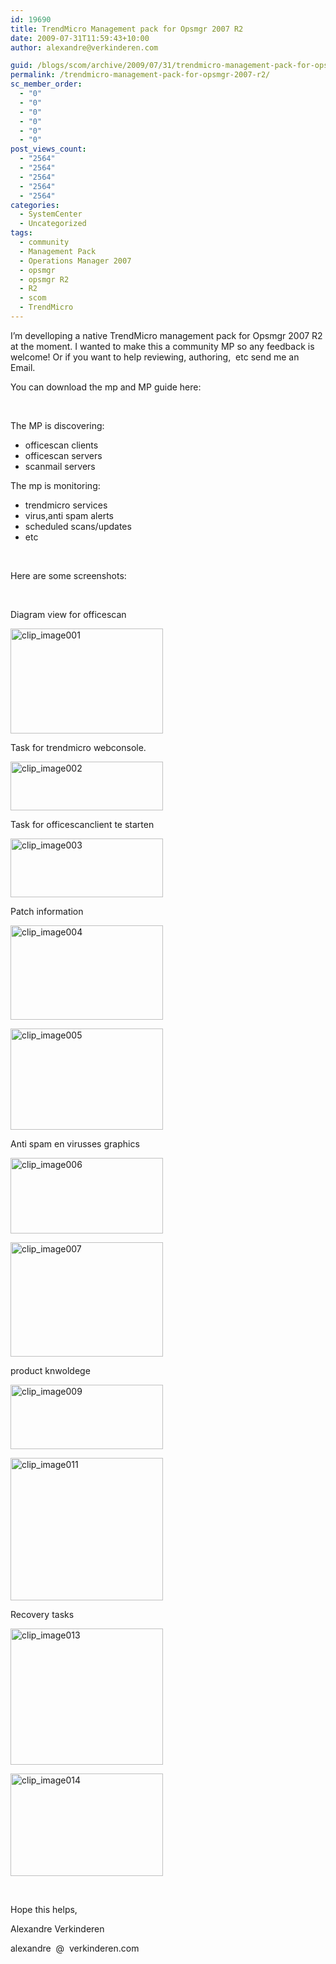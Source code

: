 ```yaml
---
id: 19690
title: TrendMicro Management pack for Opsmgr 2007 R2
date: 2009-07-31T11:59:43+10:00
author: alexandre@verkinderen.com

guid: /blogs/scom/archive/2009/07/31/trendmicro-management-pack-for-opsmgr-2007-r2.aspx
permalink: /trendmicro-management-pack-for-opsmgr-2007-r2/
sc_member_order:
  - "0"
  - "0"
  - "0"
  - "0"
  - "0"
  - "0"
post_views_count:
  - "2564"
  - "2564"
  - "2564"
  - "2564"
  - "2564"
categories:
  - SystemCenter
  - Uncategorized
tags:
  - community
  - Management Pack
  - Operations Manager 2007
  - opsmgr
  - opsmgr R2
  - R2
  - scom
  - TrendMicro
---
```

I’m develloping a native TrendMicro management pack for Opsmgr 2007 R2 at the moment. I wanted to make this a community MP so any feedback is welcome! Or if you want to help reviewing, authoring,&#160; etc send me an Email.

You can download the mp and MP guide here: 

&#160;

The MP is discovering:

  * officescan clients
  * officescan servers
  * scanmail servers

The mp is monitoring:

  * trendmicro services
  * virus,anti spam alerts
  * scheduled scans/updates
  * etc

&#160;

Here are some screenshots:

&#160;

Diagram view for officescan

[<img style="border-bottom: 0px;border-left: 0px;border-top: 0px;border-right: 0px" border="0" alt="clip_image001" src="http://scug.be/scom/files/2012/06/clip_image001_thumb_5AB8DBC6.jpg" width="244" height="168" />](http://scug.be/scom/files/2012/06/clip_image001_73FC33AB.jpg)

Task for trendmicro webconsole. 

[<img style="border-bottom: 0px;border-left: 0px;border-top: 0px;border-right: 0px" border="0" alt="clip_image002" src="http://scug.be/scom/files/2012/06/clip_image002_thumb_24D9080E.jpg" width="244" height="78" />](http://scug.be/scom/files/2012/06/clip_image002_5EC5BA49.jpg)

Task for officescanclient te starten

[<img style="border-bottom: 0px;border-left: 0px;border-top: 0px;border-right: 0px" border="0" alt="clip_image003" src="http://scug.be/scom/files/2012/06/clip_image003_thumb_7E9BD017.jpg" width="244" height="94" />](http://scug.be/scom/files/2012/06/clip_image003_496D2643.jpg)

Patch information

[<img style="border-bottom: 0px;border-left: 0px;border-top: 0px;border-right: 0px" border="0" alt="clip_image004" src="http://scug.be/scom/files/2012/06/clip_image004_thumb_78E5D7D3.jpg" width="244" height="151" />](http://scug.be/scom/files/2012/06/clip_image004_3578B50F.jpg)

[<img style="border-bottom: 0px;border-left: 0px;border-top: 0px;border-right: 0px" border="0" alt="clip_image005" src="http://scug.be/scom/files/2012/06/clip_image005_thumb_2BDA899D.jpg" width="244" height="162" />](http://scug.be/scom/files/2012/06/clip_image005_0F3B7D19.jpg)

Anti spam en virusses graphics

[<img style="border-bottom: 0px;border-left: 0px;border-top: 0px;border-right: 0px" border="0" alt="clip_image006" src="http://scug.be/scom/files/2012/06/clip_image006_thumb_40848470.jpg" width="244" height="121" />](http://scug.be/scom/files/2012/06/clip_image006_1AF5E5AD.jpg)

[<img style="border-bottom: 0px;border-left: 0px;border-top: 0px;border-right: 0px" border="0" alt="clip_image007" src="http://scug.be/scom/files/2012/06/clip_image007_thumb_54C4DCFF.jpg" width="244" height="183" />](http://scug.be/scom/files/2012/06/clip_image007_32B4CF26.jpg)

product knwoldege

[<img style="border-bottom: 0px;border-left: 0px;border-top: 0px;border-right: 0px" border="0" alt="clip_image009" src="http://scug.be/scom/files/2012/06/clip_image009_thumb_117EF641.jpg" width="244" height="103" />](http://scug.be/scom/files/2012/06/clip_image009_3922E1BA.jpg)

[<img style="border-bottom: 0px;border-left: 0px;border-top: 0px;border-right: 0px" border="0" alt="clip_image011" src="http://scug.be/scom/files/2012/06/clip_image011_thumb_4719D30A.jpg" width="244" height="228" />](http://scug.be/scom/files/2012/06/clip_image011_0172B83B.jpg)

Recovery tasks

[<img style="border-bottom: 0px;border-left: 0px;border-top: 0px;border-right: 0px" border="0" alt="clip_image013" src="http://scug.be/scom/files/2012/06/clip_image013_thumb_4334308D.jpg" width="244" height="218" />](http://scug.be/scom/files/2012/06/clip_image013_56BC6ECC.jpg)

[<img style="border-bottom: 0px;border-left: 0px;border-top: 0px;border-right: 0px" border="0" alt="clip_image014" src="http://scug.be/scom/files/2012/06/clip_image014_thumb_358695E7.jpg" width="244" height="164" />](http://scug.be/scom/files/2012/06/clip_image014_6E0F2550.jpg)

&#160;

Hope this helps,

Alexandre Verkinderen

alexandre&#160; @&#160; verkinderen.com
